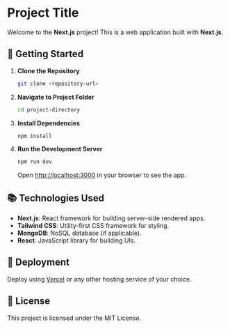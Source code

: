 # Project Title

Welcome to the **Next.js** project! This is a web application built with **Next.js**.

## 🚀 Getting Started

1. **Clone the Repository**

    ```bash
    git clone <repository-url>
    ```

2. **Navigate to Project Folder**

    ```bash
    cd project-directory
    ```

3. **Install Dependencies**

    ```bash
    npm install
    ```

4. **Run the Development Server**

    ```bash
    npm run dev
    ```

    Open [http://localhost:3000](http://localhost:3000) in your browser to see the app.

## 📚 Technologies Used

- **Next.js**: React framework for building server-side rendered apps.
- **Tailwind CSS**: Utility-first CSS framework for styling.
- **MongoDB**: NoSQL database (if applicable).
- **React**: JavaScript library for building UIs.

## 🚀 Deployment

Deploy using [Vercel](https://vercel.com) or any other hosting service of your choice.

## 📝 License

This project is licensed under the MIT License.


